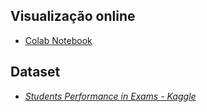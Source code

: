 ## Visualização online

* [Colab Notebook](https://colab.research.google.com/drive/1iJEgHoF4d8sqvf_iOuM89FV2v-6f4qcJ?usp=sharing)

## Dataset

* [*Students Performance in Exams - Kaggle*](https://www.kaggle.com/spscientist/students-performance-in-exams)